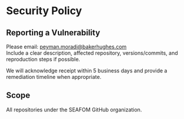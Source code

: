 # Security Policy

## Reporting a Vulnerability
Please email: peyman.moradi@bakerhughes.com  
Include a clear description, affected repository, versions/commits, and reproduction steps if possible.

We will acknowledge receipt within 5 business days and provide a remediation timeline when appropriate.

## Scope
All repositories under the SEAFOM GitHub organization.
